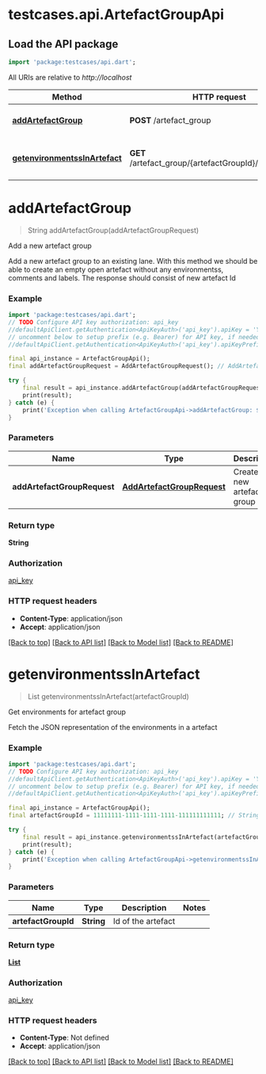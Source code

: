 # testcases.api.ArtefactGroupApi

## Load the API package
```dart
import 'package:testcases/api.dart';
```

All URIs are relative to *http://localhost*

Method | HTTP request | Description
------------- | ------------- | -------------
[**addArtefactGroup**](ArtefactGroupApi.md#addartefactgroup) | **POST** /artefact_group | Add a new artefact group
[**getenvironmentssInArtefact**](ArtefactGroupApi.md#getenvironmentssinartefact) | **GET** /artefact_group/{artefactGroupId}/environments | Get environments for artefact group


# **addArtefactGroup**
> String addArtefactGroup(addArtefactGroupRequest)

Add a new artefact group

Add a new artefact group to an existing lane. With this method we should be able to create an empty open artefact without any environmentss, comments and labels. The response should consist of new artefact Id

### Example
```dart
import 'package:testcases/api.dart';
// TODO Configure API key authorization: api_key
//defaultApiClient.getAuthentication<ApiKeyAuth>('api_key').apiKey = 'YOUR_API_KEY';
// uncomment below to setup prefix (e.g. Bearer) for API key, if needed
//defaultApiClient.getAuthentication<ApiKeyAuth>('api_key').apiKeyPrefix = 'Bearer';

final api_instance = ArtefactGroupApi();
final addArtefactGroupRequest = AddArtefactGroupRequest(); // AddArtefactGroupRequest | Create a new artefact group

try {
    final result = api_instance.addArtefactGroup(addArtefactGroupRequest);
    print(result);
} catch (e) {
    print('Exception when calling ArtefactGroupApi->addArtefactGroup: $e\n');
}
```

### Parameters

Name | Type | Description  | Notes
------------- | ------------- | ------------- | -------------
 **addArtefactGroupRequest** | [**AddArtefactGroupRequest**](AddArtefactGroupRequest.md)| Create a new artefact group | 

### Return type

**String**

### Authorization

[api_key](../README.md#api_key)

### HTTP request headers

 - **Content-Type**: application/json
 - **Accept**: application/json

[[Back to top]](#) [[Back to API list]](../README.md#documentation-for-api-endpoints) [[Back to Model list]](../README.md#documentation-for-models) [[Back to README]](../README.md)

# **getenvironmentssInArtefact**
> List<Environments> getenvironmentssInArtefact(artefactGroupId)

Get environments for artefact group

Fetch the JSON representation of the environments in a artefact

### Example
```dart
import 'package:testcases/api.dart';
// TODO Configure API key authorization: api_key
//defaultApiClient.getAuthentication<ApiKeyAuth>('api_key').apiKey = 'YOUR_API_KEY';
// uncomment below to setup prefix (e.g. Bearer) for API key, if needed
//defaultApiClient.getAuthentication<ApiKeyAuth>('api_key').apiKeyPrefix = 'Bearer';

final api_instance = ArtefactGroupApi();
final artefactGroupId = 11111111-1111-1111-1111-111111111111; // String | Id of the artefact

try {
    final result = api_instance.getenvironmentssInArtefact(artefactGroupId);
    print(result);
} catch (e) {
    print('Exception when calling ArtefactGroupApi->getenvironmentssInArtefact: $e\n');
}
```

### Parameters

Name | Type | Description  | Notes
------------- | ------------- | ------------- | -------------
 **artefactGroupId** | **String**| Id of the artefact | 

### Return type

[**List<Environments>**](Environments.md)

### Authorization

[api_key](../README.md#api_key)

### HTTP request headers

 - **Content-Type**: Not defined
 - **Accept**: application/json

[[Back to top]](#) [[Back to API list]](../README.md#documentation-for-api-endpoints) [[Back to Model list]](../README.md#documentation-for-models) [[Back to README]](../README.md)

